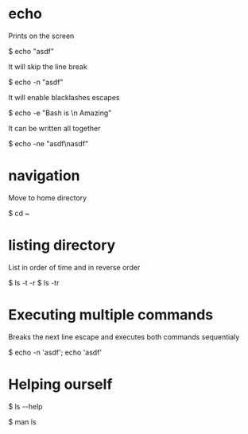 # echo

Prints on the screen

$ echo "asdf"

It will skip the line break 

$ echo -n "asdf"

It will enable blacklashes escapes

$ echo -e "Bash is \n Amazing"

It can be written all together

$ echo -ne "asdf\nasdf"

# navigation

Move to home directory

$ cd ~

# listing directory

List in order of time and in reverse order

$ ls -t -r 
$ ls -tr 

# Executing multiple commands

Breaks the next line escape and executes both commands sequentialy

$ echo -n 'asdf'; echo 'asdf'

# Helping ourself 

$ ls --help 

$ man ls

